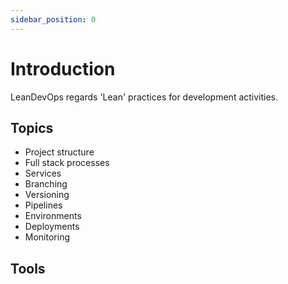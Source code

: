 ```yaml
---
sidebar_position: 0
---
```


# Introduction

LeanDevOps regards 'Lean' practices for development activities.

## Topics

- Project structure
- Full stack processes
- Services
- Branching
- Versioning
- Pipelines
- Environments
- Deployments
- Monitoring

## Tools
